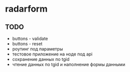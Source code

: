 # radarform


## TODO

* buttons - validate
* buttons - reset
* роутинг под параметры
* тестовое приложение на ноде под api
* сохранение данных по tgid
* чтение данных по tgid и наполнение формы данными